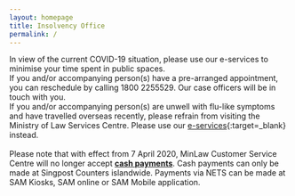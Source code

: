 ```yaml
---
layout: homepage
title: Insolvency Office
permalink: /
---
```

<!-- Type your notification here - the notification bar will not appear if this is empty. For other changes, refer to _data/homepage.yml to edit the homepage -->
In view of the current COVID-19 situation, please use our e-services to minimise your time spent in public spaces. <br>If you and/or accompanying person(s) have a pre-arranged appointment, you can reschedule by calling 1800 2255529. Our case officers will be in touch with you.<br>If you and/or accompanying person(s) are unwell with flu-like symptoms and have travelled overseas recently, please refrain from visiting the Ministry of Law Services Centre. Please use our [e-services](https://www.mlaw.gov.sg/e-services){:target=_blank} instead.<br><br>Please note that with effect from 7 April 2020, MinLaw Customer Service Centre will no longer accept <u><b>cash payments</b></u>. Cash payments can only be made at Singpost Counters islandwide. Payments via NETS can be made at SAM Kiosks, SAM online or SAM Mobile application.
